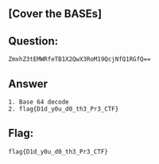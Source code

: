 [Cover the BASEs]
---
Question:
---
	ZmxhZ3tEMWRfeTB1X2QwX3RoM19QcjNfQ1RGfQ==

Answer
---
	1. Base 64 decode
	2. flag{D1d_y0u_d0_th3_Pr3_CTF}


Flag:
---
	flag{D1d_y0u_d0_th3_Pr3_CTF}
